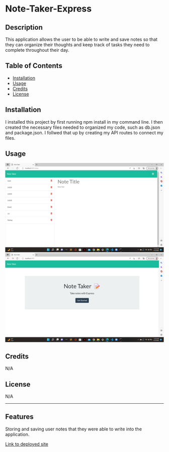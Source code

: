 # Note-Taker-Express


## Description

This application allows the user to be able to write and save notes so that they can organize their thoughts and keep track of tasks they need to complete throughout their day.

## Table of Contents


- [Installation](#installation)
- [Usage](#usage)
- [Credits](#credits)
- [License](#license)

## Installation

I installed this project by first running npm install in my command line. I then created the necessary files needed to organized my code, such as db.json and package.json. I follwed that up by creating my API routes to connect my files.
## Usage

![Shot 1](/images/Screenshot%20(76).png)
![shot 2](/images/Screenshot%20(77).png)

## Credits

N/A

## License

N/A

---


## Features

Storing and saving user notes that they were able to write into the application.

[Link to deployed site]()
